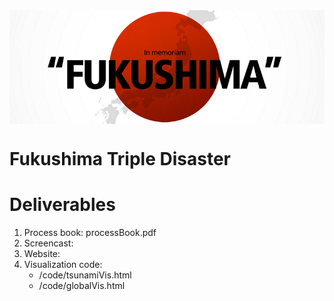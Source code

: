 <img src="teaser.png" width="800" style="display: block; margin-left:auto; margin-right:auto; vertical-align:middle;"/>

Fukushima Triple Disaster
=========

Deliverables
===========
1. Process book: processBook.pdf
2. Screencast:
3. Website:
4. Visualization code:
   - /code/tsunamiVis.html
   - /code/globalVis.html
